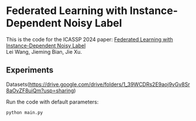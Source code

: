 # Federated Learning with Instance-Dependent Noisy Label

This is the code for the ICASSP 2024 paper:
[Federated Learning with Instance-Dependent Noisy Label](https://arxiv.org/abs/2312.10324)     
Lei Wang, Jieming Bian, Jie Xu.

## Experiments
Datasets(https://drive.google.com/drive/folders/1_39WCDRs2E9aoj9vGv8Sr8aOvZF8uiQm?usp=sharing)

Run the code with default parameters:
```bash
python main.py
```
